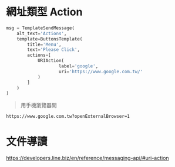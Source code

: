 # 網址類型 Action

```python
msg = TemplateSendMessage(
    alt_text='Actions',
    template=ButtonsTemplate(
        title='Menu',
        text='Please Click',
        actions=[
            URIAction(
                    label='google',
                    uri='https://www.google.com.tw/'
            )
        ]
    )
)
```

> 用手機瀏覽器開
```
https://www.google.com.tw?openExternalBrowser=1
```


# 文件導讀
https://developers.line.biz/en/reference/messaging-api/#uri-action